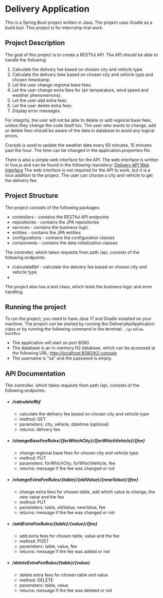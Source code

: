 # Delivery Application

This is a Spring Boot project written in Java. The project uses Gradle as a build tool.
This project is for internship trial work.

## Project Description
The goal of this project is to create a RESTful API.
The API should be able to handle the following:
1) Calculate the delivery fee based on chosen city and vehicle type.
2) Calculate the delivery time based on chosen city and vehicle type and chosen timestamp.
3) Let the user change regional base fees.
4) Let the user change extra fees for (air temperature, wind speed and weather phenomenons).
5) Let the user add extra fees.
6) Let the user delete extra fees.
7) Display error messages.

For integrity, the user will not be able to delete or add regional base fees, unless they change the code itself too.
The user who wants to change, add or delete fees should be aware of the data in database to avoid any logical errors.

Cronjob is used to update the weather data every 60 minutes, 15 minutes past the hour. The time can be changed in the application.properties file.

There is also a simple web interface for the API. The web interface is written in Vue.js and can be found in the following repository: [Delivery API Web Interface](https://github.com/Elisabethein/Delivery_application)
The web interface is not required for the API to work, but it is a nice addition to the project. The user can choose a city and vehicle to get the delivery fee.

## Project Structure

The project consists of the following packages:
* controllers - contains the RESTful API endpoints
* repositories - contains the JPA repositories
* services - contains the business logic
* entities - contains the JPA entities
* configurations - contains the configuration classes
* components - contains the data initialization classes

The controller, which takes requests from path /api, consists of the following endpoints:
* /calculateRbf - calculate the delivery fee based on chosen city and vehicle type
* 


The project also has a test class, which tests the business logic and error handling.
## Running the project

To run the project, you need to have Java 17 and Gradle installed on your machine.
The project can be started by running the DeliveryApiApplication class or by running the following command in the terminal:
```./gradlew bootRun```

* The application will start on port 8080.
* The database is an in-memory H2 database, which can be accessed at the following URL: [http://localhost:8080/h2-console](http://localhost:8080/h2-console)
* The username is "sa" and the password is empty.

## API Documentation

The controller, which takes requests from path /api, consists of the following endpoints:

* ##### /calculateRbf 
  - calculate the delivery fee based on chosen city and vehicle type
  - method: GET
  - parameters: city, vehicle, datetime (optional)
  - returns: delivery fee

* ##### /changeBaseFeeRules/{forWhichCity}/{forWhichVehicle}/{fee}

  - change regional base fees for chosen city and vehicle type
  - method: PUT
  - parameters: forWhichCity, forWhichVehicle, fee
  - returns: message if the fee was changed or not

* ##### /changeExtraFeeRules/{table}/{oldValue}/{newValue}/{fee} 
  - change extra fees for chosen table, add which value to change, the new value and the fee
  - method: PUT
  - parameters: table, oldValue, newValue, fee
  - returns: message if the fee was changed or not

* ##### /addExtraFeeRules/{table}/{value}/{fee} 
  - add extra fees for chosen table, value and the fee
  - method: POST
  - parameters: table, value, fee
  - returns: message if the fee was added or not

* ##### /deleteExtraFeeRules/{table}/{value}
  - delete extra fees for chosen table and value
  - method: DELETE
  - parameters: table, value
  - returns: message if the fee was deleted or not
